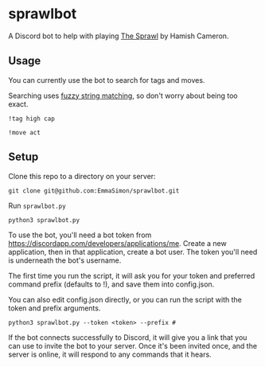 # sprawlbot

A Discord bot to help with playing [The Sprawl](https://www.drivethrurpg.com/product/171286/) by Hamish Cameron.

## Usage

You can currently use the bot to search for tags and moves.

Searching uses [fuzzy string matching](https://github.com/seatgeek/fuzzywuzzy), so don't worry about being too exact.

`!tag high cap`

`!move act`


## Setup

Clone this repo to a directory on your server:

```
git clone git@github.com:EmmaSimon/sprawlbot.git
```

Run `sprawlbot.py`

```
python3 sprawlbot.py
```

To use the bot, you'll need a bot token from <https://discordapp.com/developers/applications/me>. Create a new application, then in that application, create a bot user. The token you'll need is underneath the bot's username.

The first time you run the script, it will ask you for your token and preferred command prefix (defaults to !), and save them into config.json.

You can also edit config.json directly, or you can run the script with the token and prefix arguments.

```
python3 sprawlbot.py --token <token> --prefix #
```

If the bot connects successfully to Discord, it will give you a link that you can use to invite the bot to your server. Once it's been invited once, and the server is online, it will respond to any commands that it hears.
